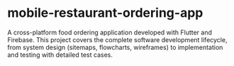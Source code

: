 # mobile-restaurant-ordering-app
A cross-platform food ordering application developed with Flutter and Firebase. This project covers the complete software development lifecycle, from system design (sitemaps, flowcharts, wireframes) to implementation and testing with detailed test cases.
